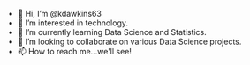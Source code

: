 - 👋 Hi, I’m @kdawkins63
- 👀 I’m interested in technology.
- 🌱 I’m currently learning Data Science and Statistics.
- 💞️ I’m looking to collaborate on various Data Science projects.
- 📫 How to reach me...we'll see!

<!---
kdawkins63/kdawkins63 is a ✨ special ✨ repository because its `README.md` (this file) appears on your GitHub profile.
You can click the Preview link to take a look at your changes.
--->
